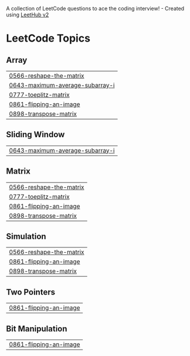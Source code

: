 A collection of LeetCode questions to ace the coding interview! - Created using [LeetHub v2](https://github.com/arunbhardwaj/LeetHub-2.0)
<!---LeetCode Topics Start-->
# LeetCode Topics
## Array
|  |
| ------- |
| [0566-reshape-the-matrix](https://github.com/pavan022004/leetcode/tree/master/0566-reshape-the-matrix) |
| [0643-maximum-average-subarray-i](https://github.com/pavan022004/leetcode/tree/master/0643-maximum-average-subarray-i) |
| [0777-toeplitz-matrix](https://github.com/pavan022004/leetcode/tree/master/0777-toeplitz-matrix) |
| [0861-flipping-an-image](https://github.com/pavan022004/leetcode/tree/master/0861-flipping-an-image) |
| [0898-transpose-matrix](https://github.com/pavan022004/leetcode/tree/master/0898-transpose-matrix) |
## Sliding Window
|  |
| ------- |
| [0643-maximum-average-subarray-i](https://github.com/pavan022004/leetcode/tree/master/0643-maximum-average-subarray-i) |
## Matrix
|  |
| ------- |
| [0566-reshape-the-matrix](https://github.com/pavan022004/leetcode/tree/master/0566-reshape-the-matrix) |
| [0777-toeplitz-matrix](https://github.com/pavan022004/leetcode/tree/master/0777-toeplitz-matrix) |
| [0861-flipping-an-image](https://github.com/pavan022004/leetcode/tree/master/0861-flipping-an-image) |
| [0898-transpose-matrix](https://github.com/pavan022004/leetcode/tree/master/0898-transpose-matrix) |
## Simulation
|  |
| ------- |
| [0566-reshape-the-matrix](https://github.com/pavan022004/leetcode/tree/master/0566-reshape-the-matrix) |
| [0861-flipping-an-image](https://github.com/pavan022004/leetcode/tree/master/0861-flipping-an-image) |
| [0898-transpose-matrix](https://github.com/pavan022004/leetcode/tree/master/0898-transpose-matrix) |
## Two Pointers
|  |
| ------- |
| [0861-flipping-an-image](https://github.com/pavan022004/leetcode/tree/master/0861-flipping-an-image) |
## Bit Manipulation
|  |
| ------- |
| [0861-flipping-an-image](https://github.com/pavan022004/leetcode/tree/master/0861-flipping-an-image) |
<!---LeetCode Topics End-->